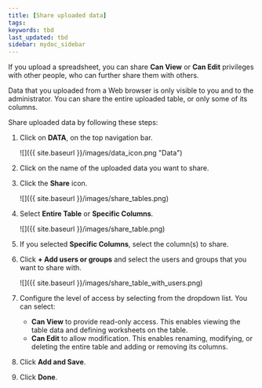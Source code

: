 ```yaml
---
title: [Share uploaded data]
tags:
keywords: tbd
last_updated: tbd
sidebar: mydoc_sidebar
---
```

If you upload a spreadsheet, you can share **Can View** or **Can Edit** privileges with other people, who can further share them with others.

Data that you uploaded from a Web browser is only visible to you and to the administrator. You can share the entire uploaded table, or only some of its columns.

Share uploaded data by following these steps:

1. Click on **DATA**, on the top navigation bar.

     ![]({{ site.baseurl }}/images/data_icon.png "Data")

2. Click on the name of the uploaded data you want to share.
3. Click the **Share** icon.

    ![]({{ site.baseurl }}/images/share_tables.png)

4. Select **Entire Table** or **Specific Columns**.

    ![]({{ site.baseurl }}/images/share_table.png)

5. If you selected **Specific Columns**, select the column(s) to share.
6. Click **+ Add users or groups** and select the users and groups that you want to share with.

    ![]({{ site.baseurl }}/images/share_table_with_users.png)

7. Configure the level of access by selecting from the dropdown list. You can select:
    -   **Can View** to provide read-only access. This enables viewing the table data and defining worksheets on the table.
    -   **Can Edit** to allow modification. This enables renaming, modifying, or deleting the entire table and adding or removing its columns.
8. Click **Add and Save**.
9. Click **Done**.
